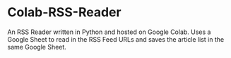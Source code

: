 # Colab-RSS-Reader
An RSS Reader written in Python and hosted on Google Colab. Uses a Google Sheet to read in the RSS Feed URLs and saves the article list in the same Google Sheet. 
